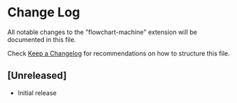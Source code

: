 # Change Log

All notable changes to the "flowchart-machine" extension will be documented in this file.

Check [Keep a Changelog](http://keepachangelog.com/) for recommendations on how to structure this file.

## [Unreleased]

- Initial release